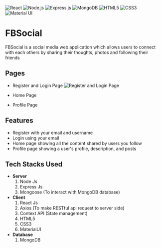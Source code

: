 ![React](https://img.shields.io/badge/React-20232A?style=for-the-badge&logo=react&logoColor=61DAFB)
![Node.js](https://img.shields.io/badge/Node.js-339933?style=for-the-badge&logo=nodedotjs&logoColor=white)
![Express.js](https://img.shields.io/badge/Express.js-000000?style=for-the-badge&logo=express&logoColor=white)
![MongoDB](https://img.shields.io/badge/MongoDB-white?style=for-the-badge&logo=mongodb&logoColor=4EA94B)
![HTML5](https://img.shields.io/badge/HTML5-E34F26?style=for-the-badge&logo=html5&logoColor=white)
![CSS3](https://img.shields.io/badge/CSS3-1572B6?style=for-the-badge&logo=css3&logoColor=white)
![Material UI](https://img.shields.io/badge/Material--UI-0081CB?style=for-the-badge&logo=material-ui&logoColor=white)

# FBSocial
FBSocial is a social media web application which allows users to connect with each others by sharing their thoughts, photos and following their friends

## Pages
- Register and Login Page
![Register and Login Page](https://github.com/Valkyrie006/Social-Media-App/blob/master/assets/Register_Login_Page.gif)
- Home Page

- Profile Page

## Features
- Register with your email and username
- Login using your email
- Home page showing all the content shared by users you follow
- Profile page showing a user's profile, description, and posts

## Tech Stacks Used
- **Server**
    1. Node Js
    2. Express Js
    3. Mongoose (To interact with MongoDB database)
- **Client**
    1. React Js
    2. Axios (To make RESTful api request to server side)
    3. Context API (State management)
    4. HTML5
    5. CSS3
    6. MaterialUI
- **Database**
    1. MongoDB